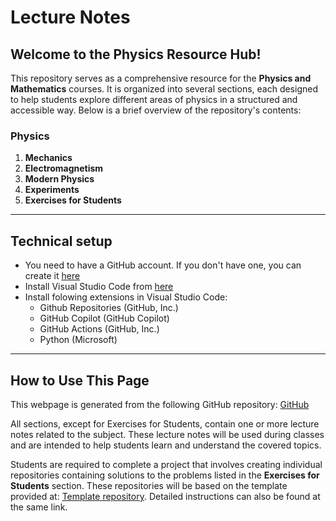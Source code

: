 # Lecture Notes

## Welcome to the Physics Resource Hub!

This repository serves as a comprehensive resource for the **Physics and Mathematics** courses. It is organized into several sections, each designed to help students explore different areas of physics in a structured and accessible way. Below is a brief overview of the repository's contents:

### Physics

1. **Mechanics**  
2. **Electromagnetism**  
3. **Modern Physics**  
4. **Experiments**  
5. **Exercises for Students**  

---

## Technical setup

* You need to have a GitHub account. If you don't have one, you can create it [here](https://www.github.com)
* Install Visual Studio Code from [here](https://code.visualstudio.com/)
* Install folowing extensions in Visual Studio Code:
    * Github Repositories (GitHub, Inc.)
    * GitHub Copilot (GitHub Copilot)
    * GitHub Actions (GitHub, Inc.)
    * Python (Microsoft)

---

## How to Use This Page

This webpage is generated from the following GitHub repository:  [GitHub](https://dchorazkiewicz.github.io/Mathematics_Physics_Lectures/) 

All sections, except for Exercises for Students, contain one or more lecture notes related to the subject. 
These lecture notes will be used during classes and are intended to help students learn and understand the covered topics.

Students are required to complete a project that involves creating individual repositories containing 
solutions to the problems listed in the **Exercises for Students** section. 
These repositories will be based on the template provided at: [Template repository](https://github.com/dchorazkiewicz/solutions_repo). Detailed instructions can also be found at the same link.

